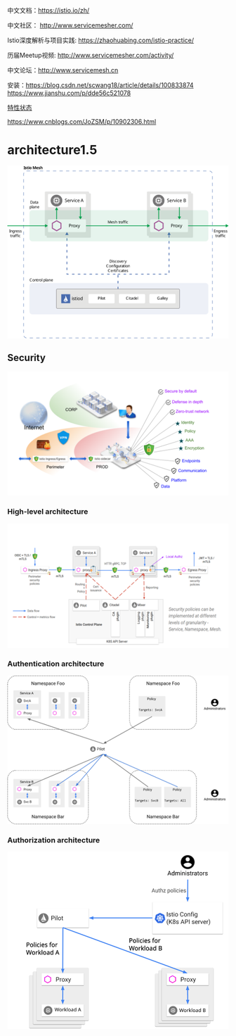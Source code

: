 中文文档：https://istio.io/zh/

中文社区： http://www.servicemesher.com/

Istio深度解析与项目实践: https://zhaohuabing.com/istio-practice/

历届Meetup视频: http://www.servicemesher.com/activity/

中文论坛：http://www.servicemesh.cn

安装：https://blog.csdn.net/scwang18/article/details/100833874
https://www.jianshu.com/p/dde56c521078


[特性状态](https://istio.io/about/feature-stages/)

https://www.cnblogs.com/JoZSM/p/10902306.html

# architecture1.5
![](../img/k8s/istio-arch-1.5.svg)

## Security
![](../img/k8s/Istio-security-overview.svg)

### High-level architecture
![](../img/k8s/istio-security-architecture.svg)

### Authentication architecture
![](../img/k8s/istio-authn-architecture.svg)

### Authorization architecture
![](../img/k8s/istio-authz-architecture.svg)
